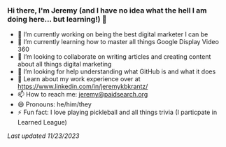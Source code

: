 ### Hi there, I'm Jeremy (and I have no idea what the hell I am doing here... but learning!) 👋

- 🔭 I’m currently working on being the best digital marketer I can be
- 🌱 I’m currently learning how to master all things Google Display Video 360
- 👯 I’m looking to collaborate on writing articles and creating content about all things digital marketing
- 🤔 I’m looking for help understanding what GitHub is and what it does
- 💬 Learn about my work experience over at https://www.linkedin.com/in/jeremykbkrantz/
- 📫 How to reach me: jeremy@paidsearch.org
- 😄 Pronouns: he/him/they
- ⚡ Fun fact: I love playing pickleball and all things trivia (I particpate in Learned League)

*Last updated 11/23/2023*
